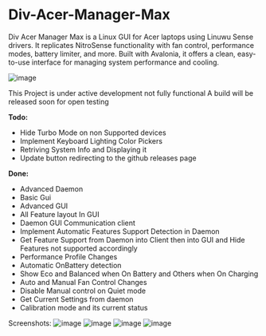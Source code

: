 # Div-Acer-Manager-Max
Div Acer Manager Max is a Linux GUI for Acer laptops using Linuwu Sense drivers. It replicates NitroSense functionality with fan control, performance modes, battery limiter, and more. Built with Avalonia, it offers a clean, easy-to-use interface for managing system performance and cooling.

![image](https://github.com/user-attachments/assets/f8d51bb9-bed9-4a03-9d73-115c8733c507)

This Project is under active development not fully functional
A build will be released soon for open testing

**Todo:**
- Hide Turbo Mode on non Supported devices
- Implement Keyboard Lighting Color Pickers
- Retriving System Info and Displaying it
- Update button redirecting to the github releases page

**Done:**
- Advanced Daemon
- Basic Gui
- Advanced GUI
- All Feature layout In GUI
- Daemon GUI Communication client 
- Implement Automatic Features Support Detection in Daemon
- Get Feature Support from Daemon into Client then into GUI and Hide Features not supported accordingly
- Performance Profile Changes
- Automatic OnBattery detection
- Show Eco and Balanced when On Battery and Others when On Charging
- Auto and Manual Fan Control Changes
- Disable Manual control on Quiet mode
- Get Current Settings from daemon
- Calibration mode and its current status

Screenshots:
![image](https://github.com/user-attachments/assets/40780902-b987-4f36-bfa8-bacf1d1998df)
![image](https://github.com/user-attachments/assets/bce48d68-52f5-48cb-8fd8-6a0ade5d6c43)
![image](https://github.com/user-attachments/assets/32b829ab-59d8-407b-9f6d-d9cf8adaf8f8)
![image](https://github.com/user-attachments/assets/52f603e4-cf4d-49be-b14e-236470274999)

